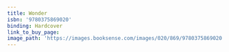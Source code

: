 ```yaml
---
title: Wonder
isbn: '9780375869020'
binding: Hardcover
link_to_buy_page:
image_path: 'https://images.booksense.com/images/020/869/9780375869020.jpg'
---
```



